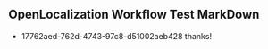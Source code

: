 ## OpenLocalization Workflow Test MarkDown
* 17762aed-762d-4743-97c8-d51002aeb428 thanks!

<!--HONumber=Jul16_HO4-->



